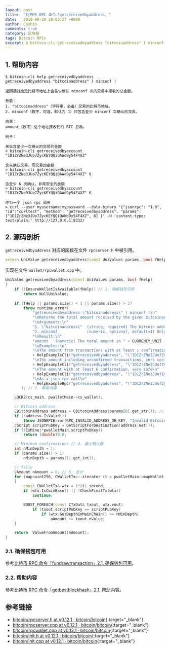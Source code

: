 ```yaml
---
layout: post
title:  "比特币 RPC 命令「getreceivedbyaddress」"
date:   2018-08-20 20:03:27 +0800
author: Coshin
comments: true
category: 区块链
tags: Bitcoin RPCs
excerpt: $ bitcoin-cli getreceivedbyaddress "bitcoinaddress" ( minconf )
---
```

## 1. 帮助内容

```shell
$ bitcoin-cli help getreceivedbyaddress
getreceivedbyaddress "bitcoinaddress" ( minconf )

返回通过给定比特币地址上含最少确认 minconf 次的交易中接收的总金额。

参数：
1. "bitcoinaddress"（字符串，必备）交易的比特币地址。
2. minconf（数字，可选，默认为 1）只包含至少 minconf 次确认的交易。

结果：
amount（数字）这个地址接收到的 BTC 总数。

例子：

来自含至少一次确认的交易的金额
> bitcoin-cli getreceivedbyaccount "1D1ZrZNe3JUo7ZycKEYQQiQAWd9y54F4XZ"

含未确认交易，零交易的金额
> bitcoin-cli getreceivedbyaccount "1D1ZrZNe3JUo7ZycKEYQQiQAWd9y54F4XZ" 0

含至少 6 次确认，非常安全的金额
> bitcoin-cli getreceivedbyaccount "1D1ZrZNe3JUo7ZycKEYQQiQAWd9y54F4XZ" 6

作为一个 json rpc 调用
> curl --user myusername:mypassword --data-binary '{"jsonrpc": "1.0", "id":"curltest", "method": "getreceivedbyaddress", "params": ["1D1ZrZNe3JUo7ZycKEYQQiQAWd9y54F4XZ", 6] }' -H 'content-type: text/plain;' http://127.0.0.1:8332/
```

## 2. 源码剖析

`getreceivedbyaddress` 对应的函数在文件 `rpcserver.h` 中被引用。

```cpp
extern UniValue getreceivedbyaddress(const UniValue& params, bool fHelp);
```

实现在文件 `wallet/rpcwallet.cpp` 中。

```cpp
UniValue getreceivedbyaddress(const UniValue& params, bool fHelp)
{
    if (!EnsureWalletIsAvailable(fHelp)) // 1. 确保钱包可用
        return NullUniValue;
    
    if (fHelp || params.size() < 1 || params.size() > 2)
        throw runtime_error(
            "getreceivedbyaddress \"bitcoinaddress\" ( minconf )\n"
            "\nReturns the total amount received by the given bitcoinaddress in transactions with at least minconf confirmations.\n"
            "\nArguments:\n"
            "1. \"bitcoinaddress\"  (string, required) The bitcoin address for transactions.\n"
            "2. minconf             (numeric, optional, default=1) Only include transactions confirmed at least this many times.\n"
            "\nResult:\n"
            "amount   (numeric) The total amount in " + CURRENCY_UNIT + " received at this address.\n"
            "\nExamples:\n"
            "\nThe amount from transactions with at least 1 confirmation\n"
            + HelpExampleCli("getreceivedbyaddress", "\"1D1ZrZNe3JUo7ZycKEYQQiQAWd9y54F4XZ\"") +
            "\nThe amount including unconfirmed transactions, zero confirmations\n"
            + HelpExampleCli("getreceivedbyaddress", "\"1D1ZrZNe3JUo7ZycKEYQQiQAWd9y54F4XZ\" 0") +
            "\nThe amount with at least 6 confirmation, very safe\n"
            + HelpExampleCli("getreceivedbyaddress", "\"1D1ZrZNe3JUo7ZycKEYQQiQAWd9y54F4XZ\" 6") +
            "\nAs a json rpc call\n"
            + HelpExampleRpc("getreceivedbyaddress", "\"1D1ZrZNe3JUo7ZycKEYQQiQAWd9y54F4XZ\", 6")
       ); // 2. 帮助内容

    LOCK2(cs_main, pwalletMain->cs_wallet);

    // Bitcoin address
    CBitcoinAddress address = CBitcoinAddress(params[0].get_str()); // 3. 比特币地址
    if (!address.IsValid())
        throw JSONRPCError(RPC_INVALID_ADDRESS_OR_KEY, "Invalid Bitcoin address");
    CScript scriptPubKey = GetScriptForDestination(address.Get());
    if (!IsMine(*pwalletMain,scriptPubKey))
        return (double)0.0;

    // Minimum confirmations // 4. 最小确认数
    int nMinDepth = 1;
    if (params.size() > 1)
        nMinDepth = params[1].get_int();

    // Tally
    CAmount nAmount = 0; // 5. 总计
    for (map<uint256, CWalletTx>::iterator it = pwalletMain->mapWallet.begin(); it != pwalletMain->mapWallet.end(); ++it)
    {
        const CWalletTx& wtx = (*it).second;
        if (wtx.IsCoinBase() || !CheckFinalTx(wtx))
            continue;

        BOOST_FOREACH(const CTxOut& txout, wtx.vout)
            if (txout.scriptPubKey == scriptPubKey)
                if (wtx.GetDepthInMainChain() >= nMinDepth)
                    nAmount += txout.nValue;
    }

    return  ValueFromAmount(nAmount);
}
```

### 2.1. 确保钱包可用

参考[比特币 RPC 命令「fundrawtransaction」2.1. 确保钱包可用](/blog/2018/07/bitcoin-rpc-fundrawtransaction.html#21-确保钱包可用)。

### 2.2. 帮助内容

参考[比特币 RPC 命令「getbestblockhash」2.1. 帮助内容](/blog/2018/05/bitcoin-rpc-getbestblockhash.html#21-帮助内容)。

## 参考链接

* [bitcoin/rpcserver.h at v0.12.1 · bitcoin/bitcoin](https://github.com/bitcoin/bitcoin/blob/v0.12.1/src/rpcserver.h){:target="_blank"}
* [bitcoin/rpcserver.cpp at v0.12.1 · bitcoin/bitcoin](https://github.com/bitcoin/bitcoin/blob/v0.12.1/src/rpcserver.cpp){:target="_blank"}
* [bitcoin/rpcwallet.cpp at v0.12.1 · bitcoin/bitcoin](https://github.com/bitcoin/bitcoin/blob/v0.12.1/src/wallet/rpcwallet.cpp){:target="_blank"}
* [bitcoin/init.h at v0.12.1 · bitcoin/bitcoin](https://github.com/bitcoin/bitcoin/blob/v0.12.1/src/init.h){:target="_blank"}
* [bitcoin/init.cpp at v0.12.1 · bitcoin/bitcoin](https://github.com/bitcoin/bitcoin/blob/v0.12.1/src/init.cpp){:target="_blank"}
